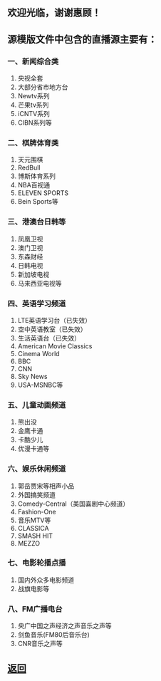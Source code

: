 ## 欢迎光临，谢谢惠顾！

## 源模版文件中包含的直播源主要有：

### 一、新闻综合类

1. 央视全套
2. 大部分省市地方台
3. Newtv系列
4. 芒果tv系列
5. iCNTV系列
6. CIBN系列等

### 二、棋牌体育类

1. 天元围棋
2. RedBull
3. 博斯体育系列
4. NBA百视通
5. ELEVEN SPORTS
6. Bein Sports等

### 三、港澳台日韩等

1. 凤凰卫视
2. 澳门卫视
3. 东森财经
4. 日韩电视
5. 新加坡电视
6. 马来西亚电视等

### 四、英语学习频道

1. LTE英语学习台（已失效）
2. 空中英语教室（已失效）
3. 生活英语台（已失效）
4. American Movie Classics
5. Cinema World
6. BBC
7. CNN
8. Sky News
9. USA-MSNBC等

### 五、儿童动画频道

1. 熊出没
2. 金鹰卡通
3. 卡酷少儿
4. 优漫卡通等

### 六、娱乐休闲频道

1. 郭岳贾宋等相声小品
2. 外国搞笑频道
3. Comedy-Central（美国喜剧中心频道）
4. Fashion-One
5. 音乐MTV等
6. CLASSICA
7. SMASH HIT
8. MEZZO

### 七、电影轮播点播

1. 国内外众多电影频道
2. 战旗电影等

###  八、FM广播电台

1. 央广中国之声经济之声音乐之声等
2. 剑鱼音乐(FM80后音乐台)
3. CNR音乐之声等


## [返回](http://TVPlayerSupport.github.io/TVPlayerSupport/)

